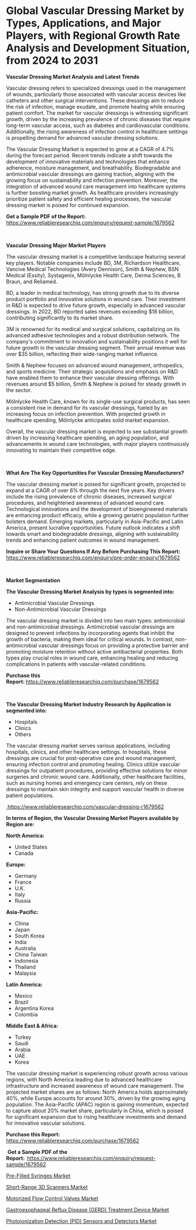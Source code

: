 <p><h1>Global Vascular Dressing Market by Types, Applications, and Major Players, with Regional Growth Rate Analysis and Development Situation, from 2024 to 2031</h1></p><p><strong>Vascular Dressing Market Analysis and Latest Trends</strong></p>
<p><p>Vascular dressing refers to specialized dressings used in the management of wounds, particularly those associated with vascular access devices like catheters and other surgical interventions. These dressings aim to reduce the risk of infection, manage exudate, and promote healing while ensuring patient comfort. The market for vascular dressings is witnessing significant growth, driven by the increasing prevalence of chronic diseases that require long-term vascular access, such as diabetes and cardiovascular conditions. Additionally, the rising awareness of infection control in healthcare settings is propelling demand for advanced vascular dressing solutions.</p><p>The Vascular Dressing Market is expected to grow at a CAGR of 4.7% during the forecast period. Recent trends indicate a shift towards the development of innovative materials and technologies that enhance adherence, moisture management, and breathability. Biodegradable and antimicrobial vascular dressings are gaining traction, aligning with the growing focus on sustainability and infection prevention. Moreover, the integration of advanced wound care management into healthcare systems is further boosting market growth. As healthcare providers increasingly prioritize patient safety and efficient healing processes, the vascular dressing market is poised for continued expansion.</p></p>
<p><strong>Get a Sample PDF of the Report:&nbsp;</strong> <a href="https://www.reliableresearchiq.com/enquiry/request-sample/1679562?utm_campaign=1132&utm_medium=2&utm_source=Github&utm_content=ia&utm_term=14102024&utm_id=vascular-dressing">https://www.reliableresearchiq.com/enquiry/request-sample/1679562</a></p>
<p>&nbsp;</p>
<p><strong>Vascular Dressing Major Market Players</strong></p>
<p><p>The vascular dressing market is a competitive landscape featuring several key players. Notable companies include BD, 3M, Richardson Healthcare, Vancive Medical Technologies (Avery Dennison), Smith & Nephew, BSN Medical (Essity), Systagenix, Mölnlycke Health Care, Derma Sciences, B Braun, and Reliamed. </p><p>BD, a leader in medical technology, has strong growth due to its diverse product portfolio and innovative solutions in wound care. Their investment in R&D is expected to drive future growth, especially in advanced vascular dressings. In 2022, BD reported sales revenues exceeding $18 billion, contributing significantly to its market share.</p><p>3M is renowned for its medical and surgical solutions, capitalizing on its advanced adhesive technologies and a robust distribution network. The company's commitment to innovation and sustainability positions it well for future growth in the vascular dressing segment. Their annual revenue was over $35 billion, reflecting their wide-ranging market influence.</p><p>Smith & Nephew focuses on advanced wound management, orthopedics, and sports medicine. Their strategic acquisitions and emphasis on R&D have enabled them to enhance their vascular dressing offerings. With revenues around $5 billion, Smith & Nephew is poised for steady growth in the sector.</p><p>Mölnlycke Health Care, known for its single-use surgical products, has seen a consistent rise in demand for its vascular dressings, fueled by an increasing focus on infection prevention. With projected growth in healthcare spending, Mölnlycke anticipates solid market expansion.</p><p>Overall, the vascular dressing market is expected to see substantial growth driven by increasing healthcare spending, an aging population, and advancements in wound care technologies, with major players continuously innovating to maintain their competitive edge.</p></p>
<p>&nbsp;</p>
<p><strong>What Are The Key Opportunities For Vascular Dressing Manufacturers?</strong></p>
<p><p>The vascular dressing market is poised for significant growth, projected to expand at a CAGR of over 6% through the next five years. Key drivers include the rising prevalence of chronic diseases, increased surgical procedures, and heightened awareness of advanced wound care. Technological innovations and the development of bioengineered materials are enhancing product efficacy, while a growing geriatric population further bolsters demand. Emerging markets, particularly in Asia-Pacific and Latin America, present lucrative opportunities. Future outlook indicates a shift towards smart and biodegradable dressings, aligning with sustainability trends and enhancing patient outcomes in wound management.</p></p>
<p><strong>Inquire or Share Your Questions If Any Before Purchasing This Report:</strong> <a href="https://www.reliableresearchiq.com/enquiry/pre-order-enquiry/1679562?utm_campaign=1132&utm_medium=2&utm_source=Github&utm_content=ia&utm_term=14102024&utm_id=vascular-dressing">https://www.reliableresearchiq.com/enquiry/pre-order-enquiry/1679562</a></p>
<p>&nbsp;</p>
<p><strong>Market Segmentation</strong></p>
<p><strong>The Vascular Dressing Market Analysis by types is segmented into:</strong></p>
<p><ul><li>Antimicrobial Vascular Dressings</li><li>Non-Antimicrobial Vascular Dressings</li></ul></p>
<p><p>The vascular dressing market is divided into two main types: antimicrobial and non-antimicrobial dressings. Antimicrobial vascular dressings are designed to prevent infections by incorporating agents that inhibit the growth of bacteria, making them ideal for critical wounds. In contrast, non-antimicrobial vascular dressings focus on providing a protective barrier and promoting moisture retention without active antibacterial properties. Both types play crucial roles in wound care, enhancing healing and reducing complications in patients with vascular-related conditions.</p></p>
<p><strong>Purchase this Report:&nbsp;</strong><a href="https://www.reliableresearchiq.com/purchase/1679562?utm_campaign=1132&utm_medium=2&utm_source=Github&utm_content=ia&utm_term=14102024&utm_id=vascular-dressing">https://www.reliableresearchiq.com/purchase/1679562</a></p>
<p>&nbsp;</p>
<p><strong>The Vascular Dressing Market Industry Research by Application is segmented into:</strong></p>
<p><ul><li>Hospitals</li><li>Clinics</li><li>Others</li></ul></p>
<p><p>The vascular dressing market serves various applications, including hospitals, clinics, and other healthcare settings. In hospitals, these dressings are crucial for post-operative care and wound management, ensuring infection control and promoting healing. Clinics utilize vascular dressings for outpatient procedures, providing effective solutions for minor surgeries and chronic wound care. Additionally, other healthcare facilities, such as nursing homes and emergency care centers, rely on these dressings to maintain skin integrity and support vascular health in diverse patient populations.</p></p>
<p><a href="https://www.reliableresearchiq.com/vascular-dressing-r1679562?utm_campaign=1132&utm_medium=2&utm_source=Github&utm_content=ia&utm_term=14102024&utm_id=vascular-dressing">&nbsp;https://www.reliableresearchiq.com/vascular-dressing-r1679562</a></p>
<p><strong>In terms of Region, the Vascular Dressing Market Players available by Region are:</strong></p>
<p>
    <p> <strong> North America: </strong>
        <ul>
            <li>United States</li>
            <li>Canada</li>
        </ul>
        </p> 
    <p> <strong> Europe: </strong>
        <ul>
            <li>Germany</li>
            <li>France</li>
            <li>U.K.</li>
            <li>Italy</li>
            <li>Russia</li>
        </ul>
        </p> 
    <p> <strong> Asia-Pacific: </strong>
        <ul>
            <li>China</li>
            <li>Japan</li>
            <li>South Korea</li>
            <li>India</li>
            <li>Australia</li>
            <li>China Taiwan</li>
            <li>Indonesia</li>
            <li>Thailand</li>
            <li>Malaysia</li>
        </ul>
        </p> 
    <p> <strong> Latin America: </strong>
        <ul>
            <li>Mexico</li>
            <li>Brazil</li>
            <li>Argentina Korea</li>
            <li>Colombia</li>
        </ul>
        </p> 
    <p> <strong> Middle East & Africa: </strong>
        <ul>
            <li>Turkey</li>
            <li>Saudi</li>
            <li>Arabia</li>
            <li>UAE</li>
            <li>Korea</li>
        </ul>
    </p>
    </p>
<p><p>The vascular dressing market is experiencing robust growth across various regions, with North America leading due to advanced healthcare infrastructure and increased awareness of wound care management. The projected market shares are as follows: North America holds approximately 40%, while Europe accounts for around 30%, driven by the growing aging population. The Asia-Pacific (APAC) region is gaining momentum, expected to capture about 20% market share, particularly in China, which is poised for significant expansion due to rising healthcare investments and demand for innovative vascular solutions.</p></p>
<p><strong>Purchase this Report: </strong><a href="https://www.reliableresearchiq.com/purchase/1679562?utm_campaign=1132&utm_medium=2&utm_source=Github&utm_content=ia&utm_term=14102024&utm_id=vascular-dressing">https://www.reliableresearchiq.com/purchase/1679562</a></p>
<p>&nbsp;<strong>Get a Sample PDF of the Report:&nbsp;&nbsp;</strong><a href="https://www.reliableresearchiq.com/enquiry/request-sample/1679562?utm_campaign=1132&utm_medium=2&utm_source=Github&utm_content=ia&utm_term=14102024&utm_id=vascular-dressing">https://www.reliableresearchiq.com/enquiry/request-sample/1679562</a></p>
<p><strong></strong></p>
<p><p><a href="https://github.com/loftinirkaakcsu/Market-Research-Report-List-1/blob/main/pre-filled-syringes-market.md?utm_campaign=1132&utm_medium=2&utm_source=Github&utm_content=ia&utm_term=14102024&utm_id=vascular-dressing">Pre-Filled Syringes Market</a></p><p><a href="https://www.linkedin.com/pulse/short-range-3d-scanners-market-navigating-challenges-unlocking-hx3rc?utm_campaign=1132&utm_medium=2&utm_source=Github&utm_content=ia&utm_term=14102024&utm_id=vascular-dressing">Short-Range 3D Scanners Market</a></p><p><a href="https://www.linkedin.com/pulse/motorized-flow-control-valves-market-refracting-trends-consumer-battc?utm_campaign=1132&utm_medium=2&utm_source=Github&utm_content=ia&utm_term=14102024&utm_id=vascular-dressing">Motorized Flow Control Valves Market</a></p><p><a href="https://github.com/cliffxbwergin/Market-Research-Report-List-1/blob/main/gastroesophageal-reflux-disease-gerd-treatment-device-market.md?utm_campaign=1132&utm_medium=2&utm_source=Github&utm_content=ia&utm_term=14102024&utm_id=vascular-dressing">Gastroesophageal Reflux Disease (GERD) Treatment Device Market</a></p><p><a href="https://www.linkedin.com/pulse/photoionization-detection-pid-sensors-detectors-market-research-gkgnc?utm_campaign=1132&utm_medium=2&utm_source=Github&utm_content=ia&utm_term=14102024&utm_id=vascular-dressing">Photoionization Detection (PID) Sensors and Detectors Market</a></p></p>